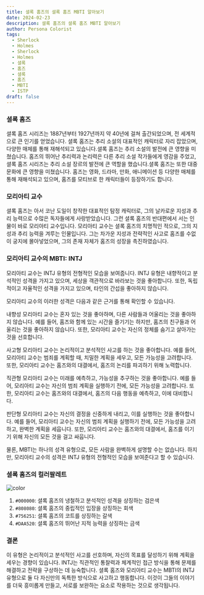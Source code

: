 ```yaml
---
title: 셜록 홈즈의 셜록 홈즈 MBTI 알아보기
date: 2024-02-23
description: 셜록 홈즈의 셜록 홈즈 MBTI 알아보기
author: Persona Colorist
tags:
  - Sherlock
  - Holmes
  - Sherlock
  - Holmes
  - 셜록
  - 홈즈
  - 셜록
  - 홈즈
  - MBTI
  - ISTP
draft: false
---
```

### 셜록 홈즈
셜록 홈즈 시리즈는 1887년부터 1927년까지 약 40년에 걸쳐 출간되었으며, 전 세계적으로 큰 인기를 얻었습니다. 셜록 홈즈는 추리 소설의 대표적인 캐릭터로 자리 잡았으며, 다양한 매체를 통해 재해석되고 있습니다.셜록 홈즈는 추리 소설의 발전에 큰 영향을 미쳤습니다. 홈즈의 뛰어난 추리력과 논리력은 다른 추리 소설 작가들에게 영감을 주었고, 셜록 홈즈 시리즈는 추리 소설 장르의 발전에 큰 역할을 했습니다.셜록 홈즈는 또한 대중문화에 큰 영향을 미쳤습니다. 홈즈는 영화, 드라마, 만화, 애니메이션 등 다양한 매체를 통해 재해석되고 있으며, 홈즈를 모티브로 한 캐릭터들이 등장하기도 합니다.



### 모리아티 교수
셜록 홈즈는 아서 코난 도일이 창작한 대표적인 탐정 캐릭터로, 그의 날카로운 지성과 추리 능력으로 수많은 독자들에게 사랑받았습니다. 그런 셜록 홈즈의 반대편에서 서는 인물이 바로 모리아티 교수입니다. 모리아티 교수는 셜록 홈즈의 치명적인 적으로, 그의 지성과 추리 능력을 겨루는 인물입니다. 그는 차가운 지성과 전략적인 사고로 홈즈를 수없이 궁지에 몰아넣었으며, 그의 존재 자체가 홈즈의 성장을 촉진하였습니다.


### 모리아티 교수의 MBTI: INTJ
모리아티 교수는 INTJ 유형의 전형적인 모습을 보여줍니다. INTJ 유형은 내향적이고 분석적인 성격을 가지고 있으며, 세상을 객관적으로 바라보는 것을 좋아합니다. 또한, 독립적이고 자율적인 성격을 가지고 있으며, 타인의 간섭을 좋아하지 않습니다.

모리아티 교수의 이러한 성격은 다음과 같은 근거를 통해 확인할 수 있습니다.

내향성
모리아티 교수는 혼자 있는 것을 좋아하며, 다른 사람들과 어울리는 것을 좋아하지 않습니다. 예를 들어, 홈즈와 함께 있는 시간을 즐기기는 하지만, 홈즈의 친구들과 어울리는 것을 좋아하지 않습니다. 또한, 모리아티 교수는 자신의 정체를 숨기고 살아가는 것을 선호합니다.

사고형
모리아티 교수는 논리적이고 분석적인 사고를 하는 것을 좋아합니다. 예를 들어, 모리아티 교수는 범죄를 계획할 때, 치밀한 계획을 세우고, 모든 가능성을 고려합니다. 또한, 모리아티 교수는 홈즈와의 대결에서, 홈즈의 논리를 파괴하기 위해 노력합니다.

직관형
모리아티 교수는 미래를 예측하고, 가능성을 추구하는 것을 좋아합니다. 예를 들어, 모리아티 교수는 자신의 범죄 계획을 실행하기 전에, 모든 가능성을 고려합니다. 또한, 모리아티 교수는 홈즈와의 대결에서, 홈즈의 다음 행동을 예측하고, 이에 대비합니다.

판단형
모리아티 교수는 자신의 결정을 신중하게 내리고, 이를 실행하는 것을 좋아합니다. 예를 들어, 모리아티 교수는 자신의 범죄 계획을 실행하기 전에, 모든 가능성을 고려하고, 완벽한 계획을 세웁니다. 또한, 모리아티 교수는 홈즈와의 대결에서, 홈즈를 이기기 위해 자신의 모든 것을 걸고 싸웁니다.

물론, MBTI는 하나의 성격 유형으로, 모든 사람을 완벽하게 설명할 수는 없습니다. 하지만, 모리아티 교수의 성격은 INTJ 유형의 전형적인 모습을 보여준다고 할 수 있습니다.

### 셜록 홈즈의 컬러팔레트

![color](https://i.imgur.com/doropoJ.png)

1. `#000000`: 셜록 홈즈의 냉철하고 분석적인 성격을 상징하는 검은색
2. `#808080`: 셜록 홈즈의 중립적인 입장을 상징하는 회색
3. `#756251`: 셜록 홈즈의 코트를 상징하는 갈색
4. `#DAA520`: 셜록 홈즈의 뛰어난 지적 능력을 상징하는 금색

### 결론
이 유형은 논리적이고 분석적인 사고를 선호하며, 자신의 목표를 달성하기 위해 계획을 세우는 경향이 있습니다. INTJ는 직관적인 통찰력과 체계적인 접근 방식을 통해 문제를 해결하고 전략을 구상하는 데 능숙합니다. 셜록 홈즈와 모리아티 교수는 MBTI의 INTJ 유형으로 둘 다 자신만의 독특한 방식으로 사고하고 행동합니다. 이것이 그들의 이야기를 더욱 흥미롭게 만들고, 서로를 보완하는 요소로 작용하는 것으로 생각됩니다.